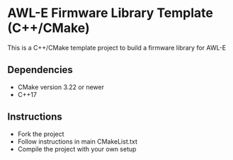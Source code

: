 # AWL-E Firmware Library Template (C++/CMake)
This is a C++/CMake template project to build a firmware library for AWL-E

## Dependencies
- CMake version 3.22 or newer
- C++17

## Instructions
- Fork the project
- Follow instructions in main CMakeList.txt
- Compile the project with your own setup
